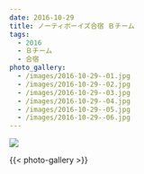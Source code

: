 ```yaml
---
date: 2016-10-29
title: ノーティボーイズ合宿 Ｂチーム
tags:
  - 2016
  - Ｂチーム
  - 合宿
photo_gallery:
  - /images/2016-10-29--01.jpg
  - /images/2016-10-29--02.jpg
  - /images/2016-10-29--03.jpg
  - /images/2016-10-29--04.jpg
  - /images/2016-10-29--05.jpg
  - /images/2016-10-29--06.jpg
---
```


![](/images/2016-10-29--main.jpg)

{{< photo-gallery >}}
